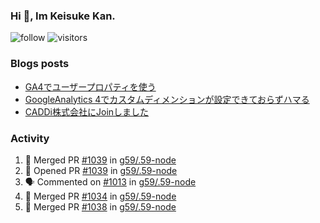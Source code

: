 ### Hi 👋, Im Keisuke Kan.

<!--
**9renpoto/9renpoto** is a ✨ _special_ ✨ repository because its `README.md` (this file) appears on your GitHub profile.

Here are some ideas to get you started:

- 🔭 I’m currently working on ...
- 🌱 I’m currently learning ...
- 👯 I’m looking to collaborate on ...
- 🤔 I’m looking for help with ...
- 💬 Ask me about ...
- 📫 How to reach me: ...
- 😄 Pronouns: ...
- ⚡ Fun fact: ...
-->

![follow](https://img.shields.io/github/followers/9renpoto?label=Follow&style=social)
![visitors](https://komarev.com/ghpvc/?username=9renpoto&label=Profile%20views&color=0e75b6&style=flat)

### Blogs posts

<!-- BLOG-POST-LIST:START -->
- [GA4でユーザープロパティを使う](https://9renpoto.dev/2021/02/21/google-analytics-4-user-properties/)
- [GoogleAnalytics 4でカスタムディメンションが設定できておらずハマる](https://9renpoto.dev/2021/02/13/google-analytics-4/)
- [CADDi株式会社にJoinしました](https://9renpoto.dev/2020/12/05/join/)
<!-- BLOG-POST-LIST:END -->

### Activity

<!--START_SECTION:activity-->
1. 🎉 Merged PR [#1039](https://github.com/g59/.59-node/pull/1039) in [g59/.59-node](https://github.com/g59/.59-node)
2. 💪 Opened PR [#1039](https://github.com/g59/.59-node/pull/1039) in [g59/.59-node](https://github.com/g59/.59-node)
3. 🗣 Commented on [#1013](https://github.com/g59/.59-node/issues/1013) in [g59/.59-node](https://github.com/g59/.59-node)
4. 🎉 Merged PR [#1034](https://github.com/g59/.59-node/pull/1034) in [g59/.59-node](https://github.com/g59/.59-node)
5. 🎉 Merged PR [#1038](https://github.com/g59/.59-node/pull/1038) in [g59/.59-node](https://github.com/g59/.59-node)
<!--END_SECTION:activity-->

<!--START_SECTION:waka-->
<!--END_SECTION:waka-->